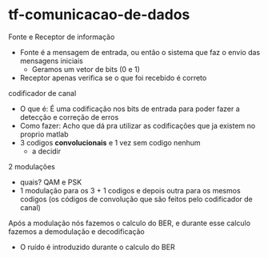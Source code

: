 # tf-comunicacao-de-dados

Fonte e Receptor de informação
 - Fonte é a mensagem de entrada, ou então o sistema que faz o envio das mensagens iniciais
    - Geramos um vetor de bits (0 e 1) 
 - Receptor apenas verifica se o que foi recebido é correto

codificador de canal
 - O que é: É uma codificação nos bits de entrada para poder fazer a detecção e correção de erros
 - Como fazer: Acho que dá pra utilizar as codificações que ja existem no proprio matlab
 - 3 codigos **convolucionais** e 1 vez sem codigo nenhum 
    - a decidir
	
2 modulações
 - quais? QAM e PSK 
 - 1 modulação para os 3 + 1 codigos e depois outra para os mesmos codigos (os códigos de convolução que são feitos pelo codificador de canal)

Após a modulação nós fazemos o calculo do BER, e durante esse calculo fazemos a demodulação e decodificação
 - O ruído é introduzido durante o calculo do BER
